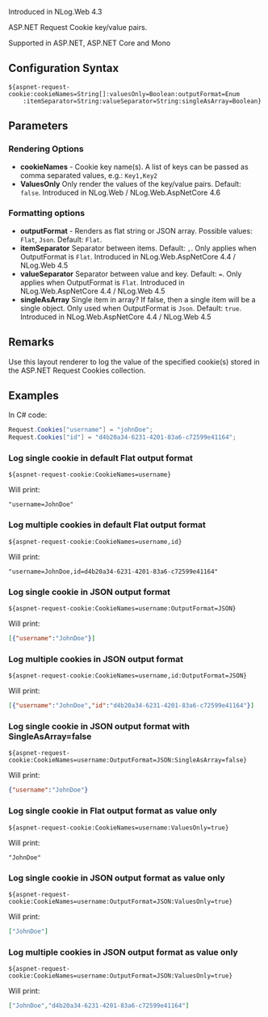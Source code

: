 Introduced in NLog.Web 4.3

ASP.NET Request Cookie key/value pairs. 

Supported in ASP.NET, ASP.NET Core and Mono

## Configuration Syntax
```
${aspnet-request-cookie:cookieNames=String[]:valuesOnly=Boolean:outputFormat=Enum
    :itemSeparator=String:valueSeparator=String:singleAsArray=Boolean}
```

## Parameters
### Rendering Options
* **cookieNames** - Cookie key name(s). A list of keys can be passed as comma separated values, e.g.: `Key1,Key2`
* **ValuesOnly** Only render the values of the key/value pairs. Default: `false`. Introduced in NLog.Web / NLog.Web.AspNetCore 4.6

### Formatting options
* **outputFormat** - Renders as flat string or JSON array. Possible values: `Flat`, `Json`. Default: `Flat`.
* **itemSeparator** Separator between items. Default: `,`. Only applies when OutputFormat is `Flat`. Introduced in NLog.Web.AspNetCore 4.4  / NLog.Web 4.5 
* **valueSeparator** Separator between value and key. Default: `=`. Only applies when OutputFormat is `Flat`. Introduced in NLog.Web.AspNetCore 4.4  / NLog.Web 4.5 
* **singleAsArray** Single item in array? If false, then a single item will be a single object. Only used when OutputFormat is `Json`. Default: `true`. Introduced in NLog.Web.AspNetCore 4.4  / NLog.Web 4.5 


## Remarks
Use this layout renderer to log the value of the specified cookie(s) stored in the ASP.NET Request Cookies collection.

## Examples

In C# code:
```c#
Request.Cookies["username"] = "johnDoe";
Request.Cookies["id"] = "d4b20a34-6231-4201-83a6-c72599e41164";
```

### Log single cookie in default Flat output format
```
${aspnet-request-cookie:CookieNames=username}
```
Will print:
```
"username=JohnDoe"
```

### Log multiple cookies in default Flat output format
```
${aspnet-request-cookie:CookieNames=username,id}
```
Will print:
```
"username=JohnDoe,id=d4b20a34-6231-4201-83a6-c72599e41164"
```

### Log single cookie in JSON output format
```
${aspnet-request-cookie:CookieNames=username:OutputFormat=JSON}
```
Will print:
```json
[{"username":"JohnDoe"}]
```

### Log multiple cookies in JSON output format
```
${aspnet-request-cookie:CookieNames=username,id:OutputFormat=JSON}
```
Will print:
```json
[{"username":"JohnDoe","id":"d4b20a34-6231-4201-83a6-c72599e41164"}]
```

### Log single cookie in JSON output format with SingleAsArray=false
```
${aspnet-request-cookie:CookieNames=username:OutputFormat=JSON:SingleAsArray=false}
```
Will print:
```json
{"username":"JohnDoe"}
```

### Log single cookie in Flat output format as value only
```
${aspnet-request-cookie:CookieNames=username:ValuesOnly=true}
```
Will print:
```
"JohnDoe"
```

### Log single cookie in JSON output format as value only
```
${aspnet-request-cookie:CookieNames=username:OutputFormat=JSON:ValuesOnly=true}
```
Will print:
```json
["JohnDoe"]
```

### Log multiple cookies in JSON output format as value only
```
${aspnet-request-cookie:CookieNames=username:OutputFormat=JSON:ValuesOnly=true}
```
Will print:
```json
["JohnDoe","d4b20a34-6231-4201-83a6-c72599e41164"]
```
